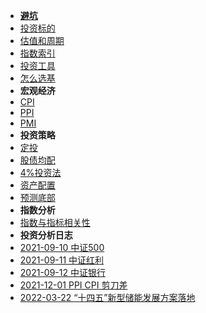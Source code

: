 * **[避坑](/)**
* [投资标的](targets)
* [估值和周期](est-circles)
* [指数索引](main-indices)
* [投资工具](tools)
* [怎么选基](how-to-choose-funds)
* **宏观经济**
* [CPI](cpi)
* [PPI](ppi)
* [PMI](pmi)
* **投资策略**
* [定投](periodically-invest)
* [股债均配](50-50-stock-debt)
* [4%投资法](4-pct)
* [资产配置](config)
* [预测底部](predict-bottom)
* **指数分析**
* [指数与指标相关性](price-co-coef/index)
* **投资分析日志**
* [2021-09-10 中证500](2021-09-10-zhongzheng-500)
* [2021-09-11 中证红利](2021-09-11-000922)
* [2021-09-12 中证银行](2021-09-12-399986)
* [2021-12-01 PPI CPI 剪刀差](2021-12-01-ppi-cpi)
* [2022-03-22 “十四五”新型储能发展方案落地](2022-03-22-energy)
